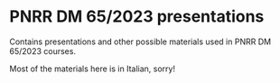 # PNRR DM 65/2023 presentations

Contains presentations and other possible materials used in PNRR DM 65/2023
courses.

Most of the materials here is in Italian, sorry!
